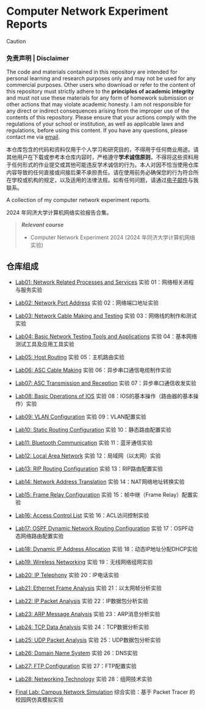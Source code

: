 # Computer Network Experiment Reports

> [!CAUTION]
> ### 免责声明 | Disclaimer
>
> The code and materials contained in this repository are intended for personal learning and research purposes only and may not be used for any commercial purposes. Other users who download or refer to the content of this repository must strictly adhere to the **principles of academic integrity** and must not use these materials for any form of homework submission or other actions that may violate academic honesty. I am not responsible for any direct or indirect consequences arising from the improper use of the contents of this repository. Please ensure that your actions comply with the regulations of your school or institution, as well as applicable laws and regulations, before using this content. If you have any questions, please contact me via [email](mailto:minmuslin@outlook.com).
>
> 本仓库包含的代码和资料仅用于个人学习和研究目的，不得用于任何商业用途。请其他用户在下载或参考本仓库内容时，严格遵守**学术诚信原则**，不得将这些资料用于任何形式的作业提交或其他可能违反学术诚信的行为。本人对因不恰当使用仓库内容导致的任何直接或间接后果不承担责任。请在使用前务必确保您的行为符合所在学校或机构的规定，以及适用的法律法规。如有任何问题，请通过[电子邮件](mailto:minmuslin@outlook.com)与我联系。

A collection of my computer network experiment reports.

2024 年同济大学计算机网络实验报告合集。

> ***Relevant course***
> * Computer Network Experiment 2024 (2024 年同济大学计算机网络实验)

## 仓库组成

* [Lab01: Network Related Processes and Services](Lab01_Network_Related_Processes_and_Services.pdf)
实验 01：网络相关进程与服务实验

* [Lab02: Network Port Address](Lab02_Network_Port_Address.pdf)
实验 02：网络端口地址实验

* [Lab03: Network Cable Making and Testing](Lab03_Network_Cable_Making_and_Testing.pdf)
实验 03：网络线的制作和测试实验

* [Lab04: Basic Network Testing Tools and Applications](Lab04_Basic_Network_Testing_Tools_and_Applications.pdf)
实验 04：基本网络测试工具及应用工具实验

* [Lab05: Host Routing](Lab05_Host_Routing.pdf)
实验 05：主机路由实验

* [Lab06: ASC Cable Making](Lab06_ASC_Cable_Making.pdf)
实验 06：异步串口通信电缆制作实验

* [Lab07: ASC Transmission and Reception](Lab07_ASC_Transmission_and_Reception.pdf)
实验 07：异步串口通信收发实验

* [Lab08: Basic Operations of IOS](Lab08_Basic_Operations_of_IOS.pdf)
实验 08：IOS的基本操作（路由器的基本操作）实验

* [Lab09: VLAN Configuration](Lab09_VLAN_Configuration.pdf)
实验 09：VLAN配置实验

* [Lab10: Static Routing Configuration](Lab10_Static_Routing_Configuration.pdf)
实验 10：静态路由配置实验

* [Lab11: Bluetooth Communication](Lab11_Bluetooth_Communication.pdf)
实验 11：蓝牙通信实验

* [Lab12: Local Area Network](Lab12_Local_Area_Network.pdf)
实验 12：局域网（以太网）实验

* [Lab13: RIP Routing Configuration](Lab13_RIP_Routing_Configuration.pdf)
实验 13：RIP路由配置实验

* [Lab14: Network Address Translation](Lab14_Network_Address_Translation.pdf)
实验 14：NAT网络地址转换实验

* [Lab15: Frame Relay Configuration](Lab15_Frame_Relay_Configuration.pdf)
实验 15：帧中继（Frame Relay）配置实验

* [Lab16: Access Control List](Lab16_Access_Control_List.pdf)
实验 16：ACL访问控制实验

* [Lab17: OSPF Dynamic Network Routing Configuration](Lab17_OSPF_Dynamic_Network_Routing_Configuration.pdf)
实验 17：OSPF动态网络路由配置实验

* [Lab18: Dynamic IP Address Allocation](Lab18_Dynamic_IP_Address_Allocation.pdf)
实验 18：动态IP地址分配DHCP实验

* [Lab19: Wireless Networking](Lab19_Wireless_Networking.pdf)
实验 19：无线网络组网实验

* [Lab20: IP Telephony](Lab20_IP_Telephony.pdf)
实验 20：IP电话实验

* [Lab21: Ethernet Frame Analysis](Lab21_Ethernet_Frame_Analysis.pdf)
实验 21：以太网帧分析实验

* [Lab22: IP Packet Analysis](Lab22_IP_Packet_Analysis.pdf)
实验 22：IP数据包分析实验

* [Lab23: ARP Message Analysis](Lab23_ARP_Message_Analysis.pdf)
实验 23：ARP消息分析实验

* [Lab24: TCP Data Analysis](Lab24_TCP_Data_Analysis.pdf)
实验 24：TCP数据分析实验

* [Lab25: UDP Packet Analysis](Lab25_UDP_Packet_Analysis.pdf)
实验 25：UDP数据包分析实验

* [Lab26: Domain Name System](Lab26_Domain_Name_System.pdf)
实验 26：DNS实验

* [Lab27: FTP Configuration](Lab27_FTP_Configuration.pdf)
实验 27：FTP配置实验

* [Lab28: Networking Technology](Lab28_Networking_Technology.pdf)
实验 28：组网技术实验

* [Final Lab: Campus Network Simulation](FinalLab_Campus_Network_Simulation)
综合实验：基于 Packet Tracer 的校园网仿真模拟实验
